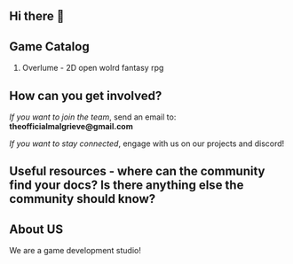## Hi there 👋

## Game Catalog
1. Overlume - 2D open wolrd fantasy rpg
<!--
2. Acres - Monopoly, but gambling
3. Titanium - Giant mech-based survival open world game. 
-->
## How can you get involved?
*If you want to join the team*, send an email to: __theofficialmalgrieve@gmail.com__


*If you want to stay connected*, engage with us on our projects and discord!

## Useful resources - where can the community find your docs? Is there anything else the community should know?

## About US
We are a game development studio!
